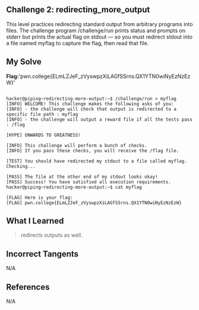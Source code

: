 ## Challenge 2: redirecting_more_output

This level practices redirecting standard output from arbitrary programs into files. The challenge program /challenge/run prints status and prompts on stderr but prints the actual flag on stdout — so you must redirect stdout into a file named myflag to capture the flag, then read that file.

## My Solve
**Flag:**'pwn.college{ELmLZJeF_zVyswpzXiLAGfSSrns.QX1YTN0wiNyEzNzEzW}'

```

hacker@piping~redirecting-more-output:~$ /challenge/run > myflag
[INFO] WELCOME! This challenge makes the following asks of you:
[INFO] - the challenge will check that output is redirected to a specific file path : myflag
[INFO] - the challenge will output a reward file if all the tests pass : /flag

[HYPE] ONWARDS TO GREATNESS!

[INFO] This challenge will perform a bunch of checks.
[INFO] If you pass these checks, you will receive the /flag file.

[TEST] You should have redirected my stdout to a file called myflag. Checking...

[PASS] The file at the other end of my stdout looks okay!
[PASS] Success! You have satisfied all execution requirements.
hacker@piping~redirecting-more-output:~$ cat myflag

[FLAG] Here is your flag:
[FLAG] pwn.college{ELmLZJeF_zVyswpzXiLAGfSSrns.QX1YTN0wiNyEzNzEzW}

```

## What I Learned

> redirects outputs as well.


## Incorrect Tangents

N/A


## References

N/A


